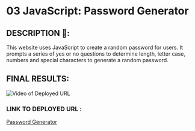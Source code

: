 # 03 JavaScript: Password Generator

## DESCRIPTION 📖:
This website uses JavaScript to create a random password for users. It prompts a series of yes or no questions to determine length, letter case, numbers and special characters to generate a random password.


## FINAL RESULTS:
![Video of Deployed URL](https://media.giphy.com/media/4vsUGoUHuJb3lsHImx/giphy.gif)


### LINK TO DEPLOYED URL :
[Password Generator](https://abanae.github.io/Password_Generator/)
